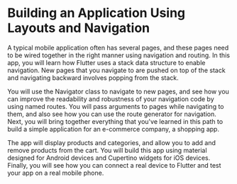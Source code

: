 # Building an Application Using Layouts and Navigation
A typical mobile application often has several pages, and these pages need to be wired together in the right manner using navigation and routing. In this app, you will learn how Flutter uses a stack data structure to enable navigation. New pages that you navigate to are pushed on top of the stack and navigating backward involves popping from the stack.

You will use the Navigator class to navigate to new pages, and see how you can improve the readability and robustness of your navigation code by using named routes. You will pass arguments to pages while navigating to them, and also see how you can use the route generator for navigation. Next, you will bring together everything that you've learned in this path to build a simple application for an e-commerce company, a shopping app.

The app will display products and categories, and allow you to add and remove products from the cart. You will build this app using material designed for Android devices and Cupertino widgets for iOS devices. Finally, you will see how you can connect a real device to Flutter and test your app on a real mobile phone. 


